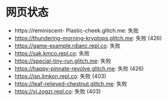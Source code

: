 # 网页状态
- https://reminiscent- Plastic-cheek.glitch.me: 失败
- https://thundering-morning-kryptops.glitch.me: 失败 (426)
- https://game-example.rdianc.repl.co: 失败
- https://sak.kmco.repl.co: 失败
- https://special-tiny-run.glitch.me: 失败
- https://happy-pinnate-revolve.glitch.me: 失败 (426)
- https://jsn.limkon.repl.co: 失败 (403)
- https://leaf-relieved-chestnut.glitch.me: 失败
- https://vi.zogzr.repl.co: 失败 (403)
